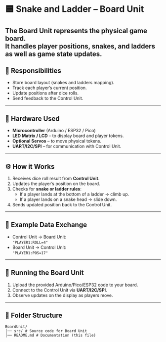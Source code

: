 # 🟦 Snake and Ladder – Board Unit

The **Board Unit** represents the physical game board.  
It handles **player positions, snakes, and ladders** as well as game state updates.
---

## 📌 Responsibilities

- Store board layout (snakes and ladders mapping).
- Track each player’s current position.
- Update positions after dice rolls.
- Send feedback to the Control Unit.

---








## 🔧 Hardware Used

- **Microcontroller** (Arduino / ESP32 / Pico)
- **LED Matrix / LCD** – to display board and player tokens.
- **Optional Servos** – to move physical tokens.
- **UART/I2C/SPI** – for communication with Control Unit.

---

## ⚙️ How it Works

1. Receives dice roll result from **Control Unit**.
2. Updates the player’s position on the board.
3. Checks for **snake or ladder rules**:
   - If a player lands at the bottom of a ladder → climb up.
   - If a player lands on a snake head → slide down.
4. Sends updated position back to the Control Unit.

---

## 📜 Example Data Exchange

- Control Unit → Board Unit:  
  `"PLAYER1:ROLL=4"`
- Board Unit → Control Unit:  
  `"PLAYER1:POS=17"`

---

## 🚀 Running the Board Unit

1. Upload the provided Arduino/Pico/ESP32 code to your board.
2. Connect to the Control Unit via **UART/I2C/SPI**.
3. Observe updates on the display as players move.
---

## 📂 Folder Structure

```
BoardUnit/
│── src/ # Source code for Board Unit
│── README.md # Documentation (this file)
```